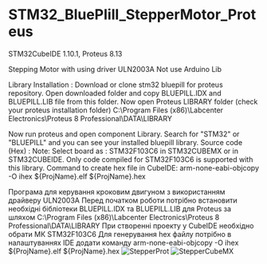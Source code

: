 # STM32_BluePIill_StepperMotor_Proteus
STM32CubeIDE 1.10.1, Proteus 8.13

Stepping Motor with using driver ULN2003A
Not use Arduino Lib

Library Installation :
Download or clone stm32 bluepill for proteus repository.
Open downloaded folder and copy BLUEPILL.IDX and BLUEPILL.LIB file from this folder.
Now open Proteus LIBRARY folder (check your proteus installation folder)
C:\Program Files (x86)\Labcenter Electronics\Proteus 8 Professional\DATA\LIBRARY

Now run proteus and open component Library.
Search for "STM32" or "BLUEPILL" and you can see your installed bluepill library.
Source code (Hex) :
Note: Select board as : STM32F103C6 in STM32CUBEMX or in STM32CUBEIDE. Only code compiled for STM32F103C6 is supported with this library.
Command to create hex file in CubeIDE:
arm-none-eabi-objcopy -O ihex ${ProjName}.elf ${ProjName}.hex

Програма для керування кроковим двигуном з використанням драйверу ULN2003A
Перед початком роботи потрібно встановити необхідні бібліотеки BLUEPILL.IDX та BLUEPILL.LIB для Proteus за шляхом
C:\Program Files (x86)\Labcenter Electronics\Proteus 8 Professional\DATA\LIBRARY
При створенні проекту у CubeIDE необхідно обрати МК STM32F103C6
Для генерування hex файлу потрібно в налаштуваннях IDE додати команду
arm-none-eabi-objcopy -O ihex ${ProjName}.elf ${ProjName}.hex
![StepperProt](https://user-images.githubusercontent.com/98404943/188277396-127f56c2-7864-47a0-8906-980f6c1ff159.png)
![StepperCubeMX](https://user-images.githubusercontent.com/98404943/188277400-b139e615-d594-4a3b-93b7-dd6aa69750ef.png)

